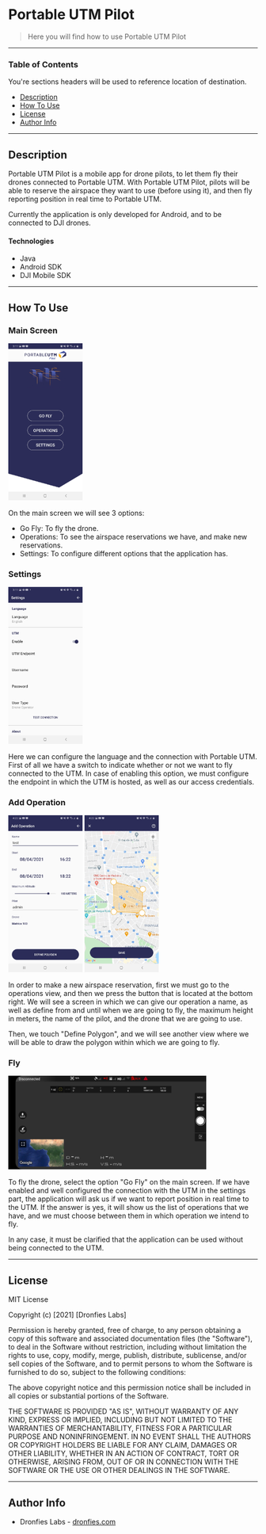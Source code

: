 # Portable UTM Pilot


> Here you will find how to use Portable UTM Pilot

---

### Table of Contents
You're sections headers will be used to reference location of destination.

- [Description](#description)
- [How To Use](#how-to-use)
- [License](#license)
- [Author Info](#author-info)

---

## Description

Portable UTM Pilot is a mobile app for drone pilots, to let them fly their drones connected to Portable UTM. With Portable UTM Pilot, pilots will be able to reserve the airspace they want to use (before using it), and then fly reporting position in real time to Portable UTM.

Currently the application is only developed for Android, and to be connected to DJI drones.

#### Technologies

- Java
- Android SDK
- DJI Mobile SDK

---

## How To Use
### Main Screen
<img src="images/main_screen.jpg" width=150>

On the main screen we will see 3 options:
* Go Fly: To fly the drone.
* Operations: To see the airspace reservations we have, and make new reservations.
* Settings: To configure different options that the application has.

### Settings
<img src="images/settings_screen.jpg" width=150>

Here we can configure the language and the connection with Portable UTM. First of all we have a switch to indicate whether or not we want to fly connected to the UTM. In case of enabling this option, we must configure the endpoint in which the UTM is hosted, as well as our access credentials.

### Add Operation
<img src="images/add_operation_screen.jpg" width=150> <img src="images/map_screen.jpg" width=150>

In order to make a new airspace reservation, first we must go to the operations view, and then we press the button that is located at the bottom right. We will see a screen in which we can give our operation a name, as well as define from and until when we are going to fly, the maximum height in meters, the name of the pilot, and the drone that we are going to use.

Then, we touch "Define Polygon", and we will see another view where we will be able to draw the polygon within which we are going to fly.

### Fly
<img src="images/flight_screen.jpg" width=400>

To fly the drone, select the option "Go Fly" on the main screen. If we have enabled and well configured the connection with the UTM in the settings part, the application will ask us if we want to report position in real time to the UTM. If the answer is yes, it will show us the list of operations that we have, and we must choose between them in which operation we intend to fly.

In any case, it must be clarified that the application can be used without being connected to the UTM.

---

## License

MIT License

Copyright (c) [2021] [Dronfies Labs]

Permission is hereby granted, free of charge, to any person obtaining a copy
of this software and associated documentation files (the "Software"), to deal
in the Software without restriction, including without limitation the rights
to use, copy, modify, merge, publish, distribute, sublicense, and/or sell
copies of the Software, and to permit persons to whom the Software is
furnished to do so, subject to the following conditions:

The above copyright notice and this permission notice shall be included in all
copies or substantial portions of the Software.

THE SOFTWARE IS PROVIDED "AS IS", WITHOUT WARRANTY OF ANY KIND, EXPRESS OR
IMPLIED, INCLUDING BUT NOT LIMITED TO THE WARRANTIES OF MERCHANTABILITY,
FITNESS FOR A PARTICULAR PURPOSE AND NONINFRINGEMENT. IN NO EVENT SHALL THE
AUTHORS OR COPYRIGHT HOLDERS BE LIABLE FOR ANY CLAIM, DAMAGES OR OTHER
LIABILITY, WHETHER IN AN ACTION OF CONTRACT, TORT OR OTHERWISE, ARISING FROM,
OUT OF OR IN CONNECTION WITH THE SOFTWARE OR THE USE OR OTHER DEALINGS IN THE
SOFTWARE.

---

## Author Info

- Dronfies Labs - [dronfies.com](https://dronfies.com/)